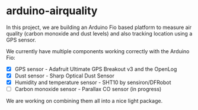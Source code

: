 arduino-airquality
==================

In this project, we are building an Arduino Fio based platform to measure air quality (carbon monoxide and dust levels) and also tracking location using a GPS sensor.

We currently have multiple components working correctly with the Arduino Fio:

- [x] GPS sensor - Adafruit Ultimate GPS Breakout v3 and the OpenLog
- [x] Dust sensor - Sharp Optical Dust Sensor
- [x] Humidity and temperature sensor - SHT10 by sensiron/DFRobot
- [ ] Carbon monoxide sensor - Parallax CO sensor (in progress)

We are working on combining them all into a nice light package.
